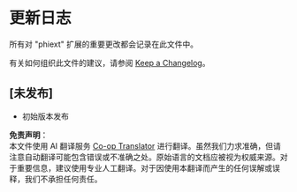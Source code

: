 <!--
CO_OP_TRANSLATOR_METADATA:
{
  "original_hash": "bd0afcb627d5754038537758315cbad7",
  "translation_date": "2025-07-16T17:24:02+00:00",
  "source_file": "code/09.UpdateSamples/Aug/vscode/phiext/CHANGELOG.md",
  "language_code": "zh"
}
-->
# 更新日志

所有对 "phiext" 扩展的重要更改都会记录在此文件中。

有关如何组织此文件的建议，请参阅 [Keep a Changelog](http://keepachangelog.com/)。

## [未发布]

- 初始版本发布

**免责声明**：  
本文件使用 AI 翻译服务 [Co-op Translator](https://github.com/Azure/co-op-translator) 进行翻译。虽然我们力求准确，但请注意自动翻译可能包含错误或不准确之处。原始语言的文档应被视为权威来源。对于重要信息，建议使用专业人工翻译。对于因使用本翻译而产生的任何误解或误释，我们不承担任何责任。